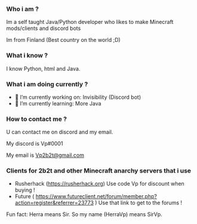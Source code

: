 ### Who i am ?
Im a self taught Java/Python developer who likes to make Minecraft mods/clients and discord bots

Im from Finland (Best country on the world ;D)

### What i know ?
I know Python, html and Java. 

### What i am doing currently ? 
- 🔭 I’m currently working on: Invisibility (Discord bot)
- 🌱 I’m currently learning: More Java

### How to contact me ?
U can contact me on discord and my email. 

My discord is Vp#0001

My email is Vp2b2t@gmail.com

### Clients for 2b2t and other Minecraft anarchy servers that i use
- Rusherhack (https://rusherhack.org) Use code Vp for discount when buying !
- Future  ( https://www.futureclient.net/forum/member.php?action=register&referrer=23773 )  Use that link to get to the forums !



Fun fact: Herra means Sir. So my name (HerraVp) means SirVp.
